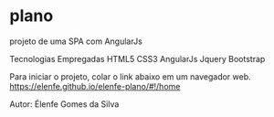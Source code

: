 # plano
projeto de uma SPA com AngularJs

Tecnologias Empregadas
HTML5
CSS3
AngularJs
Jquery
Bootstrap

Para iniciar o projeto, colar o link abaixo em um navegador web.
https://elenfe.github.io/elenfe-plano/#!/home


Autor:
Élenfe Gomes da Silva
